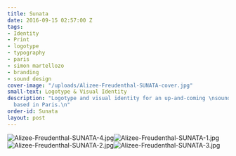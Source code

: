 ```yaml
---
title: Sunata
date: 2016-09-15 02:57:00 Z
tags:
- Identity
- Print
- logotype
- typography
- paris
- simon martellozo
- branding
- sound design
cover-image: "/uploads/Alizee-Freudenthal-SUNATA-cover.jpg"
small-text: Logotype & Visual Identity
description: "Logotype and visual identity for an up-and-coming \nsound design studio
  based in Paris.\n"
order-id: Sunata
layout: post
---
```


![Alizee-Freudenthal-SUNATA-4.jpg](/uploads/Alizee-Freudenthal-SUNATA-4.jpg)![Alizee-Freudenthal-SUNATA-1.jpg](/uploads/Alizee-Freudenthal-SUNATA-1.jpg)![Alizee-Freudenthal-SUNATA-2.jpg](/uploads/Alizee-Freudenthal-SUNATA-2.jpg)![Alizee-Freudenthal-SUNATA-3.jpg](/uploads/Alizee-Freudenthal-SUNATA-3.jpg)